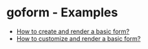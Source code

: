 # goform - Examples

- [How to create and render a basic form?](./basic/main.go)
- [How to customize and render a basic form?](./custom/main.go)
